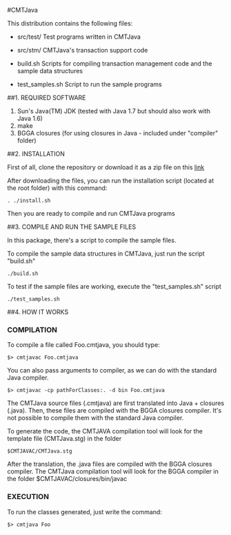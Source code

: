#CMTJava

This distribution contains the following files:

* src/test/	Test programs written in CMTJava
	
* src/stm/	CMTJava's transaction support code

* build.sh	Scripts for compiling transaction management code and the sample data structures
* test_samples.sh	Script to run the sample programs

##1. REQUIRED SOFTWARE 

 1. Sun's Java(TM) JDK (tested with Java 1.7 but should also work with Java 1.6)
 2. make
 3. BGGA closures (for using closures in Java - included under "compiler" folder)

##2. INSTALLATION

First of all, clone the repository or download it as a 
zip file on this [link](https://github.com/rafaelleao/CMTJava/archive/master.zip)


After downloading the files, you can run the installation script (located at the root folder) with this command:

    . ./install.sh

Then you are ready to compile and run CMTJava programs

##3. COMPILE AND RUN THE SAMPLE FILES

In this package, there's a script to compile the sample files. 

To  compile the sample data structures in CMTJava, just run the script "build.sh"

    ./build.sh
    
To test if the sample files are working, execute the "test_samples.sh" script

    ./test_samples.sh
    
##4. HOW IT WORKS

### COMPILATION

To 
compile a file called Foo.cmtjava, you should type:
	
	$> cmtjavac Foo.cmtjava

You can also pass arguments to compiler, as we can do with the standard Java compiler.
	
	$> cmtjavac -cp pathForClasses:. -d bin Foo.cmtjava

The CMTJava source files (.cmtjava) are first translated into Java + closures (.java).
Then, these files are compiled with the BGGA closures compiler. 
It's not possible to compile them with the standard Java compiler.

To generate the code, the CMTJAVA compilation tool will look for the template file (CMTJava.stg) in the folder 

    $CMTJAVAC/CMTJava.stg

After the translation, the .java files are compiled with the BGGA closures compiler. The CMTJava
compilation tool will look for the BGGA compiler in the folder $CMTJAVAC/closures/bin/javac 

### EXECUTION

To run the classes generated, just write the command:
	
	$> cmtjava Foo


